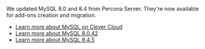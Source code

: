 
We updated MySQL 8.0 and 8.4 from Percona Server. They're now available for add-ons creation and migration.

* [Learn more about MySQL on Clever Cloud](/developers/doc/addons/mysql/)
* [Learn more about MySQL 8.0.42](https://docs.percona.com/percona-server/8.0/release-notes/8.0.42-33.html)
* [Learn more about MySQL 8.4.5](https://docs.percona.com/percona-server/8.4/release-notes/8.4.5-5.html)



